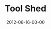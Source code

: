 ---
layout: message
category: message
series: "The Backyard Gospel"
title: "Tool Shed"
date: 2012-06-16-00-00
message_id: 733
audio: "http://s3.amazonaws.com/crossroads-media/messages/audio/backyardgospel_04.mp3"
audio-duration: "52:53"
program: "http://s3.amazonaws.com/crossroads-media/documents/06_16-17_12Program.pdf"
description: "Brian Tome examines how to engage in challenging conversations
about God."
video: "http://s3.amazonaws.com/crossroads-media/messages/video/backyardgospel_04.mp4"
video-duration: "53:00"
yt-embed-url: "//www.youtube.com/embed/iVbjdvFH-5Y"
video-image: "http://s3.amazonaws.com/crossroads-media/images/backyardgospel_04_still.jpg"
tag: 
 - brian-tome
 - program
explicit: false
---